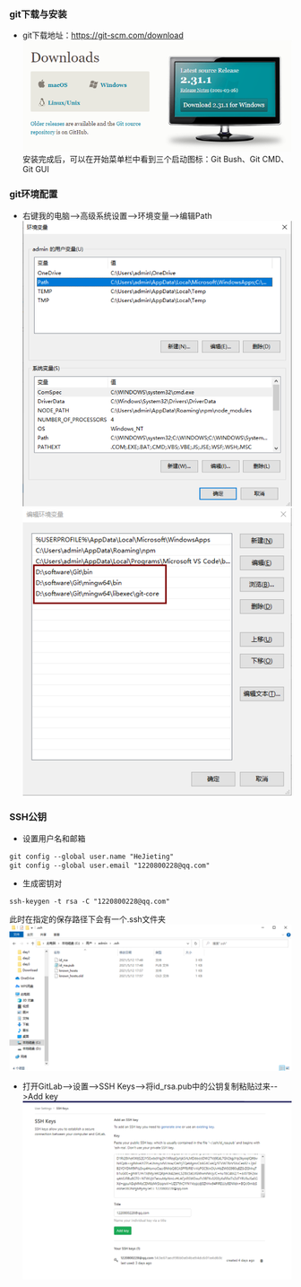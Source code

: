 ### git下载与安装
- git下载地址：https://git-scm.com/download
![avatar](picture/git_download.png)
安装完成后，可以在开始菜单栏中看到三个启动图标：Git Bush、Git CMD、Git GUI
### git环境配置
- 右键我的电脑-->高级系统设置-->环境变量-->编辑Path
![avatar](picture/git_环境变量.png)
![avatat](picture/git_新增path.png)
### SSH公钥
- 设置用户名和邮箱
```shell
git config --global user.name "HeJieting"
git config --global user.email "1220800228@qq.com"
```
- 生成密钥对
```shell
ssh-keygen -t rsa -C "1220800228@qq.com"
```
此时在指定的保存路径下会有一个.ssh文件夹
![avatar](picture/ssh_文件夹.png)
- 打开GitLab-->设置-->SSH Keys-->将id_rsa.pub中的公钥复制粘贴过来-->Add key
![avatar](picture/ssh_gitlab添加.png)
